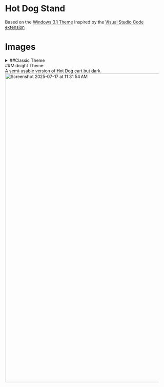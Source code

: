 # Hot Dog Stand
Based on the [Windows 3.1 Theme](https://blog.codinghorror.com/a-tribute-to-the-windows-31-hot-dog-stand-color-scheme/)
Inspired by the [Visual Studio Code extension](https://github.com/SomeKittens/VSC-HDS)

# Images
<details>
    <summary>##Classic Theme</summary>
        For fun
        <img width="732" height="1014" alt="Screenshot 2025-07-17 at 11 31 54 AM" src="https://static.coasterfan5.com/classic.png" />
</details

<details>
    <summary>##Midnight Theme</summary>
    A semi-usable version of Hot Dog cart but dark.
    <img width="732" height="1014" alt="Screenshot 2025-07-17 at 11 31 54 AM" src="https://static.coasterfan5.com/midnight.png" />
</details>
